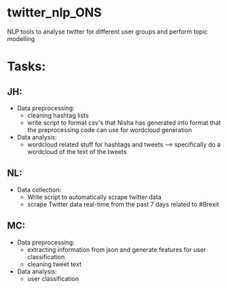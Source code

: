 # twitter_nlp_ONS
NLP tools to analyse twitter for different user groups and perform topic modelling 

# Tasks:

## JH:
- Data preprocessing:
  - cleaning hashtag lists
  - write script to format csv's that Nisha has generated into format that the preprocessing code can use for wordcloud generation
- Data analysis: 
  - wordcloud related stuff for hashtags and tweets --> specifically do a wordcloud of the text of the tweets
 

## NL:
- Data collection: 
  - Write script to automatically scrape twitter data
  - scrape Twitter data real-time from the past 7 days related to #Brexit
  
## MC:
- Data preprocessing:
  - extracting information from json and generate features for user classification. 
  - cleaning tweet text
- Data analysis:
  - user classification 
